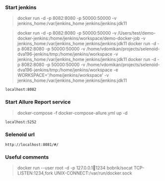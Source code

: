 ### Start jenkins

> docker run -d -p 8082:8080 -p 50000:50000 -v jenkins_home:/var/jenkins_home jenkins/jenkins:jdk11

> docker run -d -p 8082:8080 -p 50000:50000 -v /Users/test/demo-docker-jenkins:/home/jenkins/workspace/demo-docker-job -v jenkins_home:/var/jenkins_home jenkins/jenkins:jdk11
> docker run -d -p 8082:8080 -p 50000:50000 -v /home/vdomikan/projects/selenoid-dva196-jenkins/tmp:/home/jenkins/workspace -v jenkins_home:/var/jenkins_home jenkins/jenkins:jdk11
> docker run -d -p 8082:8080 -p 50000:50000 -v /home/vdomikan/projects/selenoid-dva196-jenkins/tmp:/home/jenkins/workspace -e WORKSPACE='/home/jenkins/workspace' -v jenkins_home:/var/jenkins_home jenkins/jenkins:jdk11

```
localhost:8082
```

### Start Allure Report service

> docker-compose -f docker-compose-allure.yml up -d

```
localhost:5252
```

### Selenoid url

```
http://localhost:8081/#/
```


### Useful comments

> docker run --user root -d -p 127.0.0.1:1234:1234 bobrik/socat TCP-LISTEN:1234,fork UNIX-CONNECT:/var/run/docker.sock

